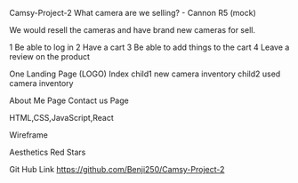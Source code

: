 Camsy-Project-2
What camera are we selling? - Cannon R5 (mock)

We would resell the cameras and have brand new cameras for sell.

1 Be able to log in 2 Have a cart 3 Be able to add things to the cart 4 Leave a review on the product

One Landing Page (LOGO) Index child1 new camera inventory child2 used camera inventory

About Me Page Contact us Page

HTML,CSS,JavaScript,React

Wireframe

Aesthetics Red Stars

Git Hub Link https://github.com/Benji250/Camsy-Project-2